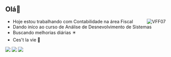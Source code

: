 ## Olá👋
<div style="display: inline_block"><Br.>
  <img align="right" alt="VFF07" src="https://media.giphy.com/media/v1.Y2lkPTc5MGI3NjExYnFhNzU1MnpqN3JpYXA2Y2p3czFjMmZhaHY0NmlxcHA5NjRmM241ZCZlcD12MV9naWZzX3NlYXJjaCZjdD1n/jwzNDFOjiUBPEUJC6G/giphy.gif">
</div>



- Hoje estou trabalhando com Contabilidade na área Fiscal
- Dando iníco ao curso de Análise de Desnevolvimento de Sistemas
- Buscando melhorias diárias ✴️
- Ces't la vie 💖

<div> 
  <a href="https://instagram.com/v1z1nh4" target="_blank"><img src="https://img.shields.io/badge/-Instagram-%23E4405F?style=for-the-badge&logo=instagram&logoColor=white" target="_blank"></a>
 <a href="https://discord.gg/vitoria_70331" target="_blank"><img src="https://img.shields.io/badge/Discord-7289DA?style=for-the-badge&logo=discord&logoColor=white" target="_blank"></a> 
  <a href="https://www.linkedin.com/in/vit%C3%B3ria-fernandes-74a3a9236/" target="_blank"><img src="https://img.shields.io/badge/-LinkedIn-%230077B5?style=for-the-badge&logo=linkedin&logoColor=white" target="_blank"></a>

